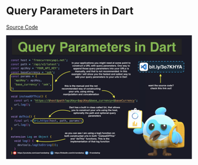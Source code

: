 # Query Parameters in Dart

[Source Code](query-parameters-in-dart.dart)

![](query-parameters-in-dart.jpg)
